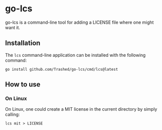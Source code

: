 # go-lcs

go-lcs is a command-line tool for adding a LICENSE file where one might want it.

## Installation 

The `lcs` command-line application can be installed with the following command:

`go install github.com/Trashed/go-lcs/cmd/lcs@latest`

## How to use

### On Linux

On Linux, one could create a MIT license in the current directory by simply calling:

`lcs mit > LICENSE`